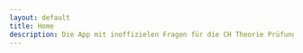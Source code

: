 ```yaml
---
layout: default
title: Home
description: Die App mit inoffizielen Fragen für die CH Theorie Prüfung Kat. A und B.
---
```

